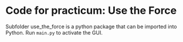 ﻿# Code for practicum: Use the Force
Subfolder use_the_force is a python package that can be imported into Python.
Run `main.py` to activate the GUI.
